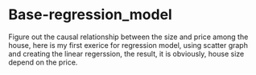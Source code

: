 # Base-regression_model
Figure out the causal relationship between the size and price among the house,
here is my first exerice for regression model,
using scatter graph and creating the linear regerssion,
the result, it is obviously, house size depend on the price.
